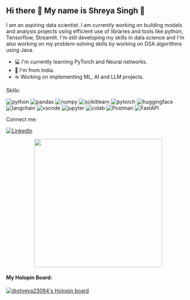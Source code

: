 ## Hi there 👋 My name is Shreya Singh 🌟

<!--
**Shreya23094/Shreya23094** is a ✨ _special_ ✨ repository because its `README.md` (this file) appears on your GitHub profile.

Here are some ideas to get you started:

- 🔭 I’m ...
- 🌱 I’m currently learning ...
- 👯 I’m looking to collaborate on ...
- 🤔 I’m looking for help with ...
- 💬 Ask me about ...
- 📫 How to reach me: ...
- 😄 Pronouns: ...
- ⚡ Fun fact: ...
-->


I am an aspiring data scientist. I am currently working on building models and analysis projects using efficient use of libraries and tools like python, Tensorflow, Streamlit. I'm still developing my skills in data science and I'm also working on my problem-solving skills by working on DSA algorithms using Java.
- 💻 I'm currently learning PyTorch and Neural networks.
- 📌 I'm from India.
- ☕ Working on implementing ML, AI and LLM projects.

Skills:

![python](https://img.shields.io/badge/Python-FFD43B?style=for-the-badge&logo=python&logoColor=blue)
![pandas](https://img.shields.io/badge/Pandas-2C2D72?style=for-the-badge&logo=pandas&logoColor=white)
![numpy](https://img.shields.io/badge/Numpy-777BB4?style=for-the-badge&logo=numpy&logoColor=white)
![scikitlearn](https://img.shields.io/badge/scikit_learn-F7931E?style=for-the-badge&logo=scikit-learn&logoColor=white)
![pytorch](https://img.shields.io/badge/PyTorch-EE4C2C?style=for-the-badge&logo=pytorch&logoColor=white)
![huggingface](https://img.shields.io/badge/-HuggingFace-FDEE21?style=for-the-badge&logo=HuggingFace&logoColor=black)
![langchain](https://img.shields.io/badge/langchain-1C3C3C?style=for-the-badge&logo=langchain&logoColor=white)
![vscode](https://img.shields.io/badge/VSCode-0078D4?style=for-the-badge&logo=visual%20studio%20code&logoColor=white)
![jupyter](https://img.shields.io/badge/Jupyter-F37626.svg?&style=for-the-badge&logo=Jupyter&logoColor=white)
![colab](https://img.shields.io/badge/Colab-F9AB00?style=for-the-badge&logo=googlecolab&color=525252)
![Postman](https://img.shields.io/badge/Postman-FF6C37?style=for-the-badge&logo=postman&logoColor=white)
![FastAPI](https://img.shields.io/badge/FastAPI-009688?style=for-the-badge&logo=fastapi&logoColor=white)


Connect me:

[![LinkedIn](https://img.shields.io/badge/LinkedIn-0077B5?style=for-the-badge&logo=linkedin&logoColor=white)](https://www.linkedin.com/in/shreya-singh0023/)

<p align='center'>
  <a href="#"><img src="https://github-readme-stats.vercel.app/api?username=shreya23094&show_icons=true&count_private=true&theme=dark" width="350"></a>
</p>

   
#### My Holopin Board:
[![@shreya23094's Holopin board](https://holopin.io/api/user/board?user=shreya23094)](https://holopin.io/@shreya23094)
